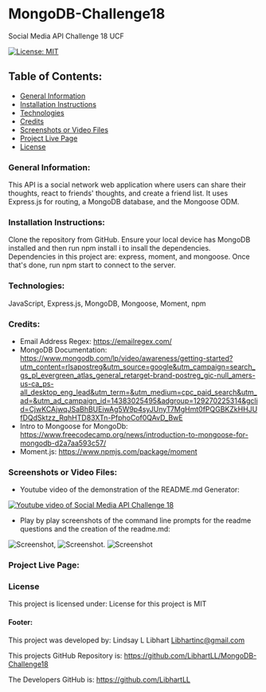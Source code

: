 # MongoDB-Challenge18
Social Media API Challenge 18 UCF

[![License: MIT](https://img.shields.io/badge/License-MIT-yellow.svg)](https://opensource.org/licenses/MIT)

## Table of Contents:
* [General Information](#general)
* [Installation Instructions](#installation)
* [Technologies](#technologies)
* [Credits](#credits)
* [Screenshots or Video Files](#screenshots)
* [Project Live Page](#liveURL)
* [License](#license)

### General Information:
This API is a social network web application where users can share their thoughts, react to friends' thoughts, and create a friend list. It uses Express.js for routing, a MongoDB database, and the Mongoose ODM.

### Installation Instructions:
Clone the repository from GitHub. Ensure your local device has MongoDB installed and then run npm install i to insall the dependencies. Dependencies in this project are: express, moment, and mongoose. Once that's done, run npm start to connect to the server.

### Technologies:
JavaScript, Express.js, MongoDB, Mongoose, Moment, npm

### Credits:
* Email Address Regex:  https://emailregex.com/
* MongoDB Documentation: https://www.mongodb.com/lp/video/awareness/getting-started?utm_content=rlsapostreg&utm_source=google&utm_campaign=search_gs_pl_evergreen_atlas_general_retarget-brand-postreg_gic-null_amers-us-ca_ps-all_desktop_eng_lead&utm_term=&utm_medium=cpc_paid_search&utm_ad=&utm_ad_campaign_id=14383025495&adgroup=129270225314&gclid=CjwKCAjwqJSaBhBUEiwAg5W9p4syJUnyT7MgHmt0fPQGBKZkHHJUfDQdSktzz_RqhHTD83XTn-PfphoCof0QAvD_BwE
* Intro to Mongoose for MongoDb: https://www.freecodecamp.org/news/introduction-to-mongoose-for-mongodb-d2a7aa593c57/
* Moment.js: https://www.npmjs.com/package/moment

### Screenshots or Video Files:

* Youtube video of the demonstration of the README.md Generator:

[![Youtube video of Social Media API Challenge 18](https://img.youtube.com/vi/3GGApzpDmkk/0.jpg)](https://www.youtube.com/watch?v=3GGApzpDmkk)

* Play by play screenshots of the command line prompts for the readme questions and the creation of the readme.md:

![Screenshot](./assets/vscoderm1.jpg),
![Screenshot](./assets/vdcode2.jpg).
![Screenshot](./assets/vscoderm3.jpg)

### Project Live Page:


### License
This project is licensed under:
License for this project is MIT

#### Footer:
This project was developed by:
Lindsay L Libhart
Libhartinc@gmail.com

This projects GitHub Repository is:
https://github.com/LibhartLL/MongoDB-Challenge18

The Developers GitHub is:
https://github.com/LibhartLL